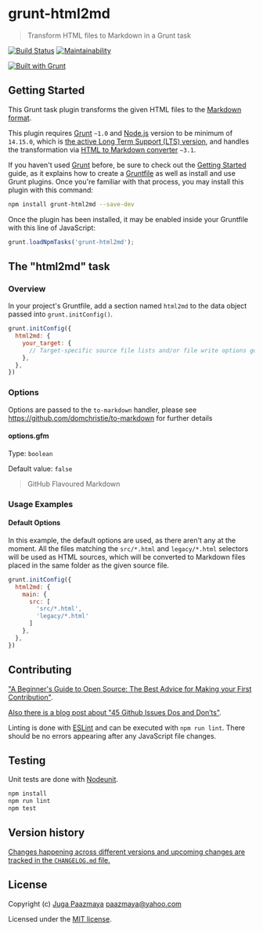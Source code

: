# grunt-html2md

> Transform HTML files to Markdown in a Grunt task

[![Build Status](https://img.shields.io/travis/paazmaya/grunt-html2md.svg?style=flat-square)](https://app.travis-ci.com/paazmaya/grunt-html2md)
[![Maintainability](https://api.codeclimate.com/v1/badges/c00d6df47e1679798a98/maintainability)](https://codeclimate.com/github/paazmaya/grunt-html2md/maintainability)

[![Built with Grunt](http://img.shields.io/badge/Grunt-1.0-blue.svg?style=flat-square)](http://gruntjs.com/)


## Getting Started

This Grunt task plugin transforms the given HTML files to the
[Markdown format](http://daringfireball.net/projects/markdown/).

This plugin requires [Grunt](http://gruntjs.com/) `~1.0` and [Node.js](https://nodejs.org/en/)
version to be minimum of `14.15.0`, which is [the active Long Term Support (LTS) version](https://github.com/nodejs/Release#release-schedule), and
handles the transformation via
[HTML to Markdown converter](https://github.com/domchristie/to-markdown) `~3.1`.

If you haven't used [Grunt](http://gruntjs.com/) before, be sure to check out the
[Getting Started](http://gruntjs.com/getting-started) guide, as it explains how to
create a [Gruntfile](http://gruntjs.com/sample-gruntfile) as well as install and
use Grunt plugins. Once you're familiar with that process,
you may install this plugin with this command:

```sh
npm install grunt-html2md --save-dev
```

Once the plugin has been installed, it may be enabled inside your Gruntfile
with this line of JavaScript:

```js
grunt.loadNpmTasks('grunt-html2md');
```


## The "html2md" task

### Overview

In your project's Gruntfile, add a section named `html2md` to the data object passed
into `grunt.initConfig()`.

```js
grunt.initConfig({
  html2md: {
    your_target: {
      // Target-specific source file lists and/or file write options go here.
    },
  },
})
```


### Options

Options are passed to the `to-markdown` handler, please see
https://github.com/domchristie/to-markdown for further details

#### options.gfm

Type: `boolean`

Default value: `false`

> GitHub Flavoured Markdown

### Usage Examples

#### Default Options

In this example, the default options are used, as there aren't any at the moment.
All the files matching the `src/*.html` and `legacy/*.html` selectors will be used
as HTML sources, which will be converted to Markdown files placed in the same folder
as the given source file.

```js
grunt.initConfig({
  html2md: {
    main: {
      src: [
        'src/*.html',
        'legacy/*.html'
      ]
    },
  },
})
```

## Contributing

["A Beginner's Guide to Open Source: The Best Advice for Making your First Contribution"](http://www.erikaheidi.com/blog/a-beginners-guide-to-open-source-the-best-advice-for-making-your-first-contribution/).

[Also there is a blog post about "45 Github Issues Dos and Don’ts"](https://davidwalsh.name/45-github-issues-dos-donts).

Linting is done with [ESLint](http://eslint.org) and can be executed with `npm run lint`.
There should be no errors appearing after any JavaScript file changes.

## Testing

Unit tests are done with [Nodeunit](https://github.com/caolan/nodeunit/ "Easy unit testing in node.js and the browser, based on the assert module").

```sh
npm install
npm run lint
npm test
```

## Version history

[Changes happening across different versions and upcoming changes are tracked in the `CHANGELOG.md` file.](CHANGELOG.md)

## License

Copyright (c) [Juga Paazmaya](https://paazmaya.fi) <paazmaya@yahoo.com>

Licensed under the [MIT license](LICENSE).
